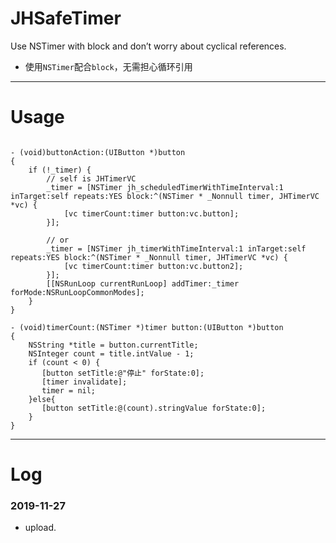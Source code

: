 # JHSafeTimer
Use NSTimer with block and don’t worry about cyclical references.
- 使用`NSTimer`配合`block`，无需担心循环引用

---

# Usage
```

- (void)buttonAction:(UIButton *)button
{
    if (!_timer) {
        // self is JHTimerVC
        _timer = [NSTimer jh_scheduledTimerWithTimeInterval:1 inTarget:self repeats:YES block:^(NSTimer * _Nonnull timer, JHTimerVC *vc) {
            [vc timerCount:timer button:vc.button];
        }];
        
        // or
        _timer = [NSTimer jh_timerWithTimeInterval:1 inTarget:self repeats:YES block:^(NSTimer * _Nonnull timer, JHTimerVC *vc) {
            [vc timerCount:timer button:vc.button2];
        }];
        [[NSRunLoop currentRunLoop] addTimer:_timer forMode:NSRunLoopCommonModes];
    }
}

- (void)timerCount:(NSTimer *)timer button:(UIButton *)button
{
    NSString *title = button.currentTitle;
    NSInteger count = title.intValue - 1;
    if (count < 0) {
       [button setTitle:@"停止" forState:0];
       [timer invalidate];
       timer = nil;
    }else{
       [button setTitle:@(count).stringValue forState:0];
    }
}
```

---

# Log

### 2019-11-27
- upload.

